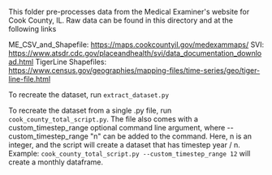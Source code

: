 
This folder pre-processes data from the Medical Examiner's website for Cook County, IL. 
Raw data can be found in this directory and at the following links

ME_CSV_and_Shapefile: https://maps.cookcountyil.gov/medexammaps/
SVI: https://www.atsdr.cdc.gov/placeandhealth/svi/data_documentation_download.html 
TigerLine Shapefiles: https://www.census.gov/geographies/mapping-files/time-series/geo/tiger-line-file.html 


To recreate the dataset, run `extract_dataset.py`

To recreate the dataset from a single .py file, run `cook_county_total_script.py`. The file also comes with a custom_timestep_range optional command line argument, where --custom_timestep_range "n" can be added to the command. Here, n is an integer, and the script will create a dataset that has timestep year / n. 
Example: `cook_county_total_script.py --custom_timestep_range 12` will create a monthly dataframe. 